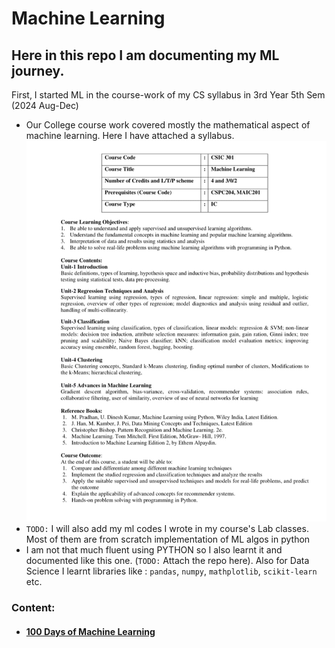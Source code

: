 # Machine Learning

## Here in this repo I am documenting my ML journey.
First, I started ML in the course-work of my CS syllabus in 3rd Year 5th Sem (2024 Aug-Dec)
- Our College course work covered mostly the mathematical aspect of machine learning. Here I have attached a syllabus.
![ML Syllabus of NITKKR](./ML%20Syllabus.jpg)
- `TODO:` I will also add my ml codes I wrote in my course's Lab classes. Most of them are from scratch implementation of ML algos in python
- I am not that much fluent using PYTHON so I also learnt it and documented like this one. (`TODO:` Attach the repo here). Also for Data Science I learnt libraries like : `pandas`, `numpy`, `mathplotlib`, `scikit-learn` etc.

### Content: 
- #### [100 Days of Machine Learning](./100%20Days%20of%20Machine%20Learning/index.md)